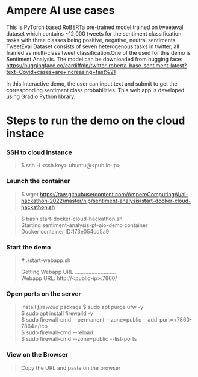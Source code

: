 # Ampere AI use cases
This is PyTorch based RoBERTa pre-trained model trained on tweeteval dataset which contains ~12,000 tweets for the sentiment classification tasks with three classes being positive, negative, neutral sentiments. TweetEval Dataset consists of seven heterogenous tasks in twitter, all framed as multi-class tweet classification.One of the used for this demo is Sentiment Analysis. The model can be downloaded from hugging face: https://huggingface.co/cardiffnlp/twitter-roberta-base-sentiment-latest?text=Covid+cases+are+increasing+fast%21

In this Interactive demo, the user can input text and submit to get the corresponding sentiment class probabilities. This web app is developed using Gradio Python library.

# Steps to run the demo on the cloud instace

### SSH to cloud instance
> $ ssh -i \<ssh.key> ubuntu@\<public-ip>

### Launch the container
> $ wget https://raw.githubusercontent.com/AmpereComputingAI/ai-hackathon-2022/master/nlp/sentiment-analysis/start-docker-cloud-hackathon.sh

> $ bash start-docker-cloud-hackathon.sh  
Starting sentiment-analysis-pt-aio-demo container  
Docker container ID:173e054cd5a9  

### Start the demo
> \# ./start-webapp.sh  
>
> Getting Webapp URL ...........................  
Webapp URL: http://\<public-ip>:7860/


### Open ports on the server
> Install *firewalld* package
\$ sudo apt purge ufw -y  
\$ sudo apt install firewalld -y  
\$ sudo firewall-cmd --permanent --zone=public --add-port=\<7860-7864>/tcp  
\$ sudo firewall-cmd --reload  
\$ sudo firewall-cmd --zone=public --list-ports

### View on the Browser
> Copy the URL and paste on the browser
